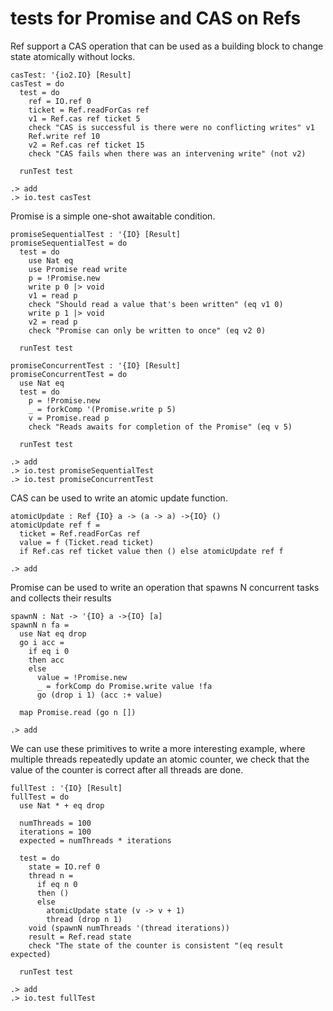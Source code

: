 # tests for Promise and CAS on Refs

Ref support a CAS operation that can be used as a building block to
change state atomically without locks.

```unison
casTest: '{io2.IO} [Result]
casTest = do
  test = do
    ref = IO.ref 0
    ticket = Ref.readForCas ref
    v1 = Ref.cas ref ticket 5
    check "CAS is successful is there were no conflicting writes" v1
    Ref.write ref 10
    v2 = Ref.cas ref ticket 15
    check "CAS fails when there was an intervening write" (not v2)

  runTest test
```

```ucm
.> add
.> io.test casTest
```

Promise is a simple one-shot awaitable condition.

```unison
promiseSequentialTest : '{IO} [Result]
promiseSequentialTest = do
  test = do
    use Nat eq
    use Promise read write
    p = !Promise.new
    write p 0 |> void
    v1 = read p
    check "Should read a value that's been written" (eq v1 0)
    write p 1 |> void
    v2 = read p
    check "Promise can only be written to once" (eq v2 0)

  runTest test

promiseConcurrentTest : '{IO} [Result]
promiseConcurrentTest = do
  use Nat eq
  test = do
    p = !Promise.new
    _ = forkComp '(Promise.write p 5)
    v = Promise.read p
    check "Reads awaits for completion of the Promise" (eq v 5)

  runTest test
```

```ucm
.> add
.> io.test promiseSequentialTest
.> io.test promiseConcurrentTest
```

CAS can be used to write an atomic update function.

```unison
atomicUpdate : Ref {IO} a -> (a -> a) ->{IO} ()
atomicUpdate ref f =
  ticket = Ref.readForCas ref
  value = f (Ticket.read ticket)
  if Ref.cas ref ticket value then () else atomicUpdate ref f
```

```ucm
.> add
```

Promise can be used to write an operation that spawns N concurrent
tasks and collects their results

```unison
spawnN : Nat -> '{IO} a ->{IO} [a]
spawnN n fa =
  use Nat eq drop
  go i acc =
    if eq i 0
    then acc
    else
      value = !Promise.new
      _ = forkComp do Promise.write value !fa
      go (drop i 1) (acc :+ value)

  map Promise.read (go n [])
```
```ucm
.> add
```

We can use these primitives to write a more interesting example, where
multiple threads repeatedly update an atomic counter, we check that
the value of the counter is correct after all threads are done.

```unison
fullTest : '{IO} [Result]
fullTest = do
  use Nat * + eq drop
  
  numThreads = 100
  iterations = 100
  expected = numThreads * iterations

  test = do
    state = IO.ref 0
    thread n =
      if eq n 0
      then ()
      else 
        atomicUpdate state (v -> v + 1)
        thread (drop n 1)
    void (spawnN numThreads '(thread iterations))
    result = Ref.read state
    check "The state of the counter is consistent "(eq result expected)
      
  runTest test
```

```ucm
.> add
.> io.test fullTest
```
